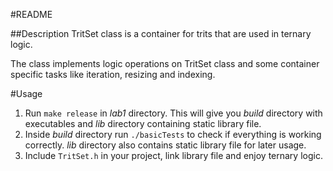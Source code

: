 #README

##Description
TritSet class is a container for trits that are used in ternary logic.

The class implements logic operations on TritSet class and some container specific tasks like iteration, resizing and indexing.

#Usage
1. Run `make release` in *lab1* directory. This will give you *build* directory with executables and *lib* directory containing static library file.
2. Inside *build* directory run `./basicTests` to check if everything is working correctly. *lib* directory also contains static library file for later usage.
3. Include `TritSet.h` in your project, link library file and enjoy ternary logic.